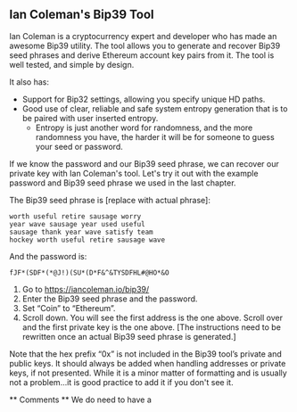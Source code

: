 ## Ian Coleman's Bip39 Tool

Ian Coleman is a cryptocurrency expert and developer who has made an awesome Bip39 utility. The tool allows you to generate and recover Bip39 seed phrases and derive Ethereum account key pairs from it. The tool is well tested, and simple by design.

It also has:
- Support for Bip32 settings, allowing you specify unique HD paths.
- Good use of clear, reliable and safe system entropy generation that is to be paired with user inserted entropy.
  - Entropy is just another word for randomness, and the more randomness you have, the harder it will be for someone to guess your seed or password.

If we know the password and our Bip39 seed phrase, we can  recover our private key with Ian Coleman's tool. Let's try it out with the example password and Bip39 seed phrase we used in the last chapter.

The Bip39 seed phrase is [replace with actual phrase]:

    worth useful retire sausage worry
    year wave sausage year used useful
    sausage thank year wave satisfy team
    hockey worth useful retire sausage wave

And the password is:

    fJF*(SDF*(*@J!)(SU*(D*F&^&TYSDFHL#@HO*&O

1. Go to https://iancoleman.io/bip39/
2. Enter the Bip39 seed phrase and the password.
3. Set “Coin” to “Ethereum”.
4. Scroll down. You will see the first address is the one above. Scroll over and the first private key is the one above. [The instructions need to be rewritten once an actual Bip39 seed phrase is generated.]

Note that the hex prefix “0x” is not included in the Bip39 tool’s private and public keys. It should always be added when handling addresses or private keys, if not presented. While it is a minor matter of formatting and is usually not a problem...it is good practice to add it if you don't see it.

** Comments **
We do need to have  a